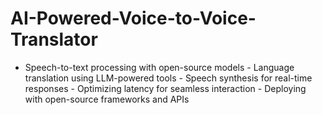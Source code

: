 # AI-Powered-Voice-to-Voice-Translator
- Speech-to-text processing with open-source models - Language translation using LLM-powered tools - Speech synthesis for real-time responses - Optimizing latency for seamless interaction - Deploying with open-source frameworks and APIs
